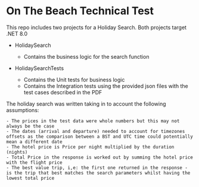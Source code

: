# On The Beach Technical Test

This repo includes two projects for a Holiday Search. Both projects target .NET 8.0

- HolidaySearch 
    - Contains the business logic for the search function

- HolidaySearchTests
    - Contains the Unit tests for business logic
    - Contains the Integration tests using the provided json files with the test cases described in the PDF


The holiday search was written taking in to account the following assumptions:

    - The prices in the test data were whole numbers but this may not always be the case
    - The dates (arrival and departure) needed to account for timezones offsets as the comparison between a BST and UTC time could potentially mean a different date
    - The hotel price is Price per night multiplied by the duration (nights)
    - Total Price in the response is worked out by summing the hotel price with the flight price 
    - The best value trip, i,e: the first one returned in the response - is the trip that best matches the search parameters whilst having the lowest total price





